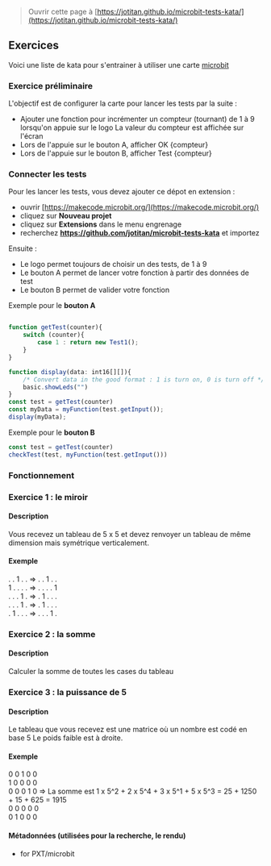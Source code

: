 
> Ouvrir cette page à [https://jotitan.github.io/microbit-tests-kata/](https://jotitan.github.io/microbit-tests-kata/)

## Exercices

Voici une liste de kata pour s'entrainer à utiliser une carte [microbit](https://makecode.microbit.org/)

### Exercice préliminaire

L'objectif est de configurer la carte pour lancer les tests par la suite : 
* Ajouter une fonction pour incrémenter un compteur (tournant) de 1 à 9 lorsqu'on appuie sur le logo
La valeur du compteur est affichée sur l'écran
* Lors de l'appuie sur le bouton A, afficher OK {compteur}
* Lors de l'appuie sur le bouton B, afficher Test {compteur}

### Connecter les tests

Pour les lancer les tests, vous devez ajouter ce dépot en extension : 
* ouvrir [https://makecode.microbit.org/](https://makecode.microbit.org/)
* cliquez sur **Nouveau projet**
* cliquez sur **Extensions** dans le menu engrenage
* recherchez **https://github.com/jotitan/microbit-tests-kata** et importez

Ensuite : 
* Le logo permet toujours de choisir un des tests, de 1 à 9
* Le bouton A permet de lancer votre fonction à partir des données de test
* Le bouton B permet de valider votre fonction

Exemple pour le **bouton A**
```Javascript

function getTest(counter){
    switch (counter){
        case 1 : return new Test1();
    }
}

function display(data: int16[][]){
    /* Convert data in the good format : 1 is turn on, 0 is turn off */
    basic.showLeds("")
}
const test = getTest(counter)
const myData = myFunction(test.getInput());
display(myData);
```

Exemple pour le **bouton B**
```Javascript
const test = getTest(counter)
checkTest(test, myFunction(test.getInput()))
``` 

### Fonctionnement

### Exercice 1 : le miroir

#### Description

Vous recevez un tableau de 5 x 5 et devez renvoyer un tableau de même dimension mais symétrique verticalement.

#### Exemple
. . 1 . .   =>  . . 1 . .   
1 . . . .   =>  . . . . 1  
. . . 1 .   =>  . 1 . . .   
. . . 1 .   =>  . 1 . . .  
. 1 . . .   =>  . . . 1 .  

### Exercice 2 : la somme

#### Description

Calculer la somme de toutes les cases du tableau

### Exercice 3 : la puissance de 5

#### Description
Le tableau que vous recevez est une matrice où un nombre est codé en base 5
Le poids faible est à droite.

#### Exemple

0 0 1 0 0  
1 0 0 0 0  
0 0 0 1 0 => La somme est 1 x 5^2 + 2 x 5^4 + 3 x 5^1 + 5 x 5^3 = 25 + 1250 + 15 + 625 = 1915  
0 0 0 0 0  
0 1 0 0 0  


#### Métadonnées (utilisées pour la recherche, le rendu)

* for PXT/microbit
<script src="https://makecode.com/gh-pages-embed.js"></script><script>makeCodeRender("{{ site.makecode.home_url }}", "{{ site.github.owner_name }}/{{ site.github.repository_name }}");</script>
